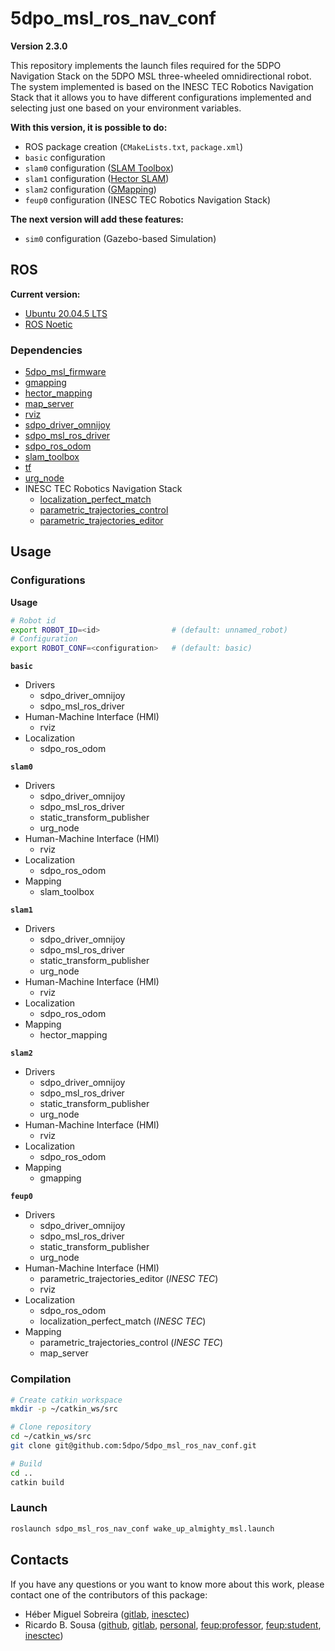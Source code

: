 # 5dpo_msl_ros_nav_conf

**Version 2.3.0**

This repository implements the launch files required for the 5DPO Navigation
Stack on the 5DPO MSL three-wheeled omnidirectional robot. The system
implemented is based on the INESC TEC Robotics Navigation Stack that it allows
you to have different configurations implemented and selecting just one based on
your environment variables.

**With this version, it is possible to do:**

- ROS package creation (`CMakeLists.txt`, `package.xml`)
- `basic` configuration
- `slam0` configuration ([SLAM Toolbox](https://wiki.ros.org/slam_toolbox))
- `slam1` configuration ([Hector SLAM](https://wiki.ros.org/hector_mapping))
- `slam2` configuration ([GMapping](https://wiki.ros.org/gmapping))
- `feup0` configuration (INESC TEC Robotics Navigation Stack)

**The next version will add these features:**

- `sim0` configuration (Gazebo-based Simulation)

## ROS

**Current version:**

- [Ubuntu 20.04.5 LTS](https://releases.ubuntu.com/focal/)
- [ROS Noetic](https://wiki.ros.org/noetic)

### Dependencies

- [5dpo_msl_firmware](https://github.com/5dpo/5dpo_msl_firmware)
- [gmapping](https://wiki.ros.org/gmapping)
- [hector_mapping](https://wiki.ros.org/hector_mapping)
- [map_server](https://wiki.ros.org/map_server)
- [rviz](https://wiki.ros.org/rviz)
- [sdpo_driver_omnijoy](https://github.com/5dpo/5dpo_driver_omnijoy)
- [sdpo_msl_ros_driver](https://github.com/5dpo/5dpo_msl_ros_driver)
- [sdpo_ros_odom](https://github.com/5dpo/5dpo_ros_odom)
- [slam_toolbox](https://wiki.ros.org/slam_toolbox)
- [tf](https://wiki.ros.org/tf)
- [urg_node](https://wiki.ros.org/urg_node)
- INESC TEC Robotics Navigation Stack
  - [localization_perfect_match](https://gitlab.inesctec.pt/jarvis/localization_perfect_match_stack)
  - [parametric_trajectories_control](https://gitlab.inesctec.pt/jarvis/parametric_trajectories_stack/-/tree/main/parametric_trajectories_control)
  - [parametric_trajectories_editor](https://gitlab.inesctec.pt/jarvis/parametric_trajectories_stack/-/tree/main/parametric_trajectories_editor)

## Usage

### Configurations

**Usage**

```sh
# Robot id
export ROBOT_ID=<id>                # (default: unnamed_robot)
# Configuration
export ROBOT_CONF=<configuration>   # (default: basic)
```

**`basic`**

- Drivers
  - sdpo_driver_omnijoy
  - sdpo_msl_ros_driver
- Human-Machine Interface (HMI)
  - rviz
- Localization
  - sdpo_ros_odom

**`slam0`**

- Drivers
  - sdpo_driver_omnijoy
  - sdpo_msl_ros_driver
  - static_transform_publisher
  - urg_node
- Human-Machine Interface (HMI)
  - rviz
- Localization
  - sdpo_ros_odom
- Mapping
  - slam_toolbox

**`slam1`**

- Drivers
  - sdpo_driver_omnijoy
  - sdpo_msl_ros_driver
  - static_transform_publisher
  - urg_node
- Human-Machine Interface (HMI)
  - rviz
- Localization
  - sdpo_ros_odom
- Mapping
  - hector_mapping

**`slam2`**

- Drivers
  - sdpo_driver_omnijoy
  - sdpo_msl_ros_driver
  - static_transform_publisher
  - urg_node
- Human-Machine Interface (HMI)
  - rviz
- Localization
  - sdpo_ros_odom
- Mapping
  - gmapping
  
**`feup0`**

- Drivers
  - sdpo_driver_omnijoy
  - sdpo_msl_ros_driver
  - static_transform_publisher
  - urg_node
- Human-Machine Interface (HMI)
  - parametric_trajectories_editor (_INESC TEC_)
  - rviz
- Localization
  - sdpo_ros_odom
  - localization_perfect_match (_INESC TEC_)
- Mapping
  - parametric_trajectories_control (_INESC TEC_)
  - map_server


### Compilation

```sh
# Create catkin workspace
mkdir -p ~/catkin_ws/src

# Clone repository
cd ~/catkin_ws/src
git clone git@github.com:5dpo/5dpo_msl_ros_nav_conf.git

# Build
cd ..
catkin build
```

### Launch

```sh
roslaunch sdpo_msl_ros_nav_conf wake_up_almighty_msl.launch
```

## Contacts

If you have any questions or you want to know more about this work, please
contact one of the contributors of this package:

- Héber Miguel Sobreira ([gitlab](https://gitlab.inesctec.pt/heber.m.sobreira),
  [inesctec](mailto:heber.m.sobreira@inesctec.pt))
- Ricardo B. Sousa ([github](https://github.com/sousarbarb/),
  [gitlab](https://gitlab.com/sousarbarb/),
  [personal](mailto:sousa.ricardob@outlook.com),
  [feup:professor](mailto:rbs@fe.up.pt),
  [feup:student](mailto:up201503004@edu.fe.up.pt),
  [inesctec](mailto:ricardo.b.sousa@inesctec.pt))
